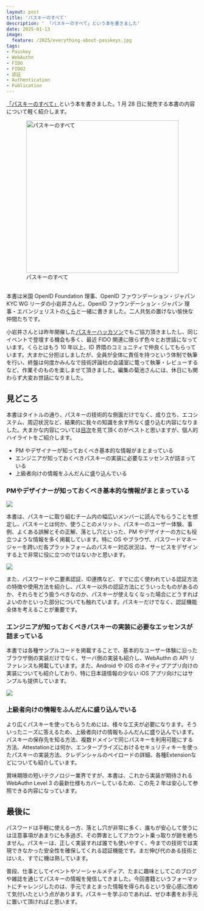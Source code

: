 ```yaml
---
layout: post
title: 'パスキーのすべて'
description: ' 「パスキーのすべて」という本を書きました'
date: 2025-01-13
image:
  feature: /2025/everything-about-passkeys.jpg
tags:
- Passkey
- WebAuthn
- FIDO
- FIDO2
- 認証
- Authentication
- Publication
---
```


[「パスキーのすべて」](https://gihyo.jp/book/2025/978-4-297-14653-5)という本を書きました。1 月 28 日に発売する本書の内容について軽く紹介します。

<!-- excerpt -->

<figure style="max-width: 400px; margin: 0 auto 30px;">
  <img src="/images/2025/everything-about-passkeys.jpg" alt="パスキーのすべて" width="400">
  <figcaption>パスキーのすべて</figcaption>
</figure>

本書は米国 OpenID Foundation 理事、OpenID ファウンデーション・ジャパン KYC WG リーダの小岩井さんと、OpenID ファウンデーション・ジャパン 理事・エバンジェリストの[くら](https://x.com/kura_lab)と一緒に書きました。二人共気の置けない愉快な仲間たちです。

小岩井さんとは昨年開催した[パスキーハッカソン](https://web.dev/blog/passkeys-hackathon-tokyo)でもご協力頂きましたし、同じイベントで登壇する機会も多く、最近 FIDO 関連に限らず色々とお世話になっています。くらとはもう 10 年以上、ID 界隈のコミュニティで仲良くしてもらっています。大まかに分担はしましたが、全員が全体に責任を持つという体制で執筆を行い、終盤は何度かみんなで技術評論社の会議室に篭って執筆・レビューするなど、作業そのものを楽しませて頂きました。編集の菊池さんには、休日にも関わらず大変お世話になりました。

## 見どころ

本書はタイトルの通り、パスキーの技術的な側面だけでなく、成り立ち、エコシステム、周辺状況など、結果的に我々の知識を余す所なく盛り込む内容になりました。大まかな内容については[目次](https://gihyo.jp/book/2025/978-4-297-14653-5#toc)を見て頂くのがベストと思いますが、個人的ハイライトをご紹介します。

* PM やデザイナーが知っておくべき基本的な情報がまとまっている
* エンジニアが知っておくべきパスキーの実装に必要なエッセンスが詰まっている
* 上級者向けの情報をふんだんに盛り込んでいる

### PMやデザイナーが知っておくべき基本的な情報がまとまっている

![](/images/2025/introduction.jpg)

本書は、パスキーに取り組むチーム内の幅広いメンバーに読んでもらうことを想定し、パスキーとは何か、使うことのメリット、パスキーのユーザー体験、事例、よくある誤解とその正解、落とし穴といった、PM やデザイナーの方にも役立つような情報を多く掲載しています。特に OS やブラウザ、パスワードマネージャーを跨いだ各プラットフォームのパスキー対応状況は、サービスをデザインする上で非常に役に立つのではないかと思います。

![](/images/2025/environment.jpg)

また、パスワードや二要素認証、ID連携など、すでに広く使われている認証方法の特徴や使用方法を紹介し、パスキー以外の認証方法にどういったものがあるのか、それらをどう扱うべきなのか、パスキーが使えなくなった場合にどうすればよいのかといった部分についても触れています。パスキーだけでなく、認証機能全体を考えることが重要です。

### エンジニアが知っておくべきパスキーの実装に必要なエッセンスが詰まっている

本書では各種サンプルコードを掲載することで、基本的なユーザー体験に沿ったブラウザ側の実装だけでなく、サーバ側の実装も紹介し、WebAuthn の API リファレンスも掲載しています。また、Android や iOS のネイティブアプリ向けの実装についても紹介しており、特に日本語情報の少ない iOS アプリ向けにはサンプルも提供しています。

![](/images/2025/code-samples.jpg)

### 上級者向けの情報をふんだんに盛り込んでいる

より広くパスキーを使ってもらうためには、様々な工夫が必要になります。そういったニーズに答えるため、上級者向けの情報もふんだんに盛り込んでいます。パスキーの保存先を知る方法、複数ドメインで同じパスキーを利用可能にする方法、Attestationとは何か、エンタープライズにおけるセキュリティキーを使ったパスキーの実装方法、クレデンシャルのペイロードの詳細、各種Extensionなどについても紹介しています。

賞味期限の短いテクノロジー業界ですが、本書は、これから実装が期待される WebAuthn Level 3 の最新仕様もカバーしているため、この先 2 年は安心して参照できる内容になっています。

## 最後に

パスワードは手軽に使える一方、落とし穴が非常に多く、誰もが安心して使うには注意事項があまりにも多過ぎ、その弊害としてアカウント乗っ取りが跡を絶ちません。パスキーは、正しく実装すれば誰でも使いやすく、今までの技術では実現できなかった安全性を確保してくれる認証機能です。まだ伸び代のある技術とはいえ、すでに機は熟しています。

普段、仕事としてイベントやソーシャルメディア、たまに趣味としてこのブログや雑誌を通じてパスキーの情報を発信してきました。今回書籍というフォーマットにチャレンジしたのは、手元でまとまった情報を得られるという安心感に改めて気付いたという点があります。パスキーを学ぶのであれば、ぜひ本書をお手元に置いて頂ければと思います。

